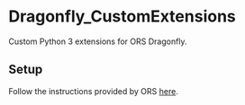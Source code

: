 # Dragonfly_CustomExtensions
Custom Python 3 extensions for ORS Dragonfly.

## Setup
Follow the instructions provided by ORS [here](http://dev.theobjects.com/dragonfly_3_6_release/Documentation/SetupForDevelopmentWithPyCharm/setupfordevelopmentwithpycharm.html#videotutorial-setuppycharm).
